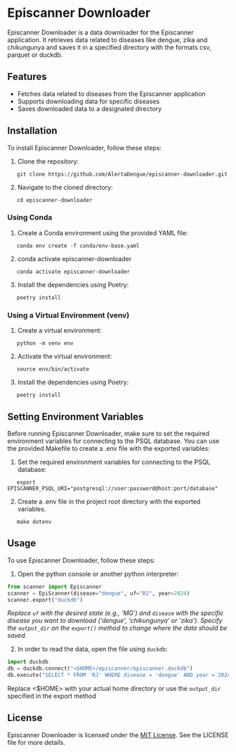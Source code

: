 # Episcanner Downloader

Episcanner Downloader is a data downloader for the Episcanner application. It retrieves data related to diseases like dengue, zika and chikungunya and saves it in a specified directory with the formats csv, parquet or duckdb.

## Features

- Fetches data related to diseases from the Episcanner application
- Supports downloading data for specific diseases
- Saves downloaded data to a designated directory

## Installation

To install Episcanner Downloader, follow these steps:

1. Clone the repository:
```shell
   git clone https://github.com/AlertaDengue/episcanner-downloader.git
``` 
2. Navigate to the cloned directory:
```shell
   cd episcanner-downloader
``` 
### Using Conda

1. Create a Conda environment using the provided YAML file:

```shell
   conda env create -f conda/env-base.yaml
``` 
2. conda activate episcanner-downloader
```shell
   conda activate episcanner-downloader
``` 
3. Install the dependencies using Poetry:
```shell
   poetry install
``` 
### Using a Virtual Environment (venv)
1. Create a virtual environment:
```shell
   python -m venv env
```
2. Activate the virtual environment:
```shell
   source env/bin/activate
```
3. Install the dependencies using Poetry:
```shell
   poetry install
``` 
## Setting Environment Variables
Before running Episcanner Downloader, make sure to set the required environment variables for connecting to the PSQL database. You can use the provided Makefile to create a .env file with the exported variables:
1. Set the required environment variables for connecting to the PSQL database:
```shell
   export EPISCANNER_PSQL_URI="postgresql://user:password@host:port/database"
```

2. Create a .env file in the project root directory with the exported variables.
```shell
   make dotenv
```
## Usage
To use Episcanner Downloader, follow these steps:

1. Open the python console or another python interpreter:
```python
from scanner import Episcanner
scanner = EpiScanner(disease="dengue", uf="RJ", year=2024)
scanner.export("duckdb")
```

*Replace `uf` with the desired state (e.g., 'MG') and `disease` with the specific disease you want to download ('dengue', 'chikungunya' or 'zika'). Specify the `output_dir` on the `export()` method to change where the data should be saved.*

2. In order to read the data, open the file using `duckdb`:
```python
import duckdb
db = duckdb.connect("<$HOME>/episcanner/episcanner.duckdb")
db.execute("SELECT * FROM 'RJ' WHERE disease = 'dengue' AND year = 2024").fetchdf()
```

Replace <$HOME> with your actual home directory or use the `output_dir` specified in the export method

## License
Episcanner Downloader is licensed under the [MIT License](https://github.com/AlertaDengue/episcanner-downloader/blob/main/LICENSE). See the LICENSE file for more details.
